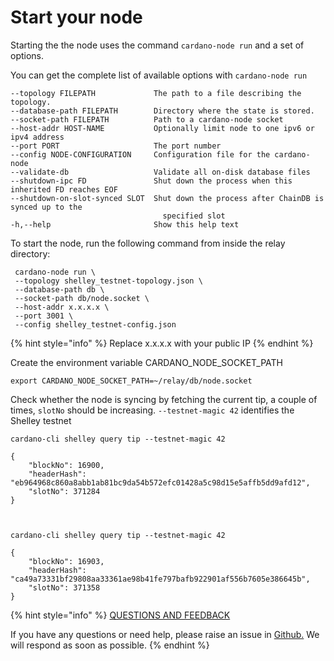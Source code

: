 # Start your node

Starting the the node uses the command `cardano-node run` and a set of options.

You can get the complete list of available options with `cardano-node run`

```text
--topology FILEPATH             The path to a file describing the topology.
--database-path FILEPATH        Directory where the state is stored.
--socket-path FILEPATH          Path to a cardano-node socket
--host-addr HOST-NAME           Optionally limit node to one ipv6 or ipv4 address
--port PORT                     The port number
--config NODE-CONFIGURATION     Configuration file for the cardano-node
--validate-db                   Validate all on-disk database files
--shutdown-ipc FD               Shut down the process when this inherited FD reaches EOF
--shutdown-on-slot-synced SLOT  Shut down the process after ChainDB is synced up to the
                                  specified slot
-h,--help                       Show this help text
```

To start the node, run the following command from inside the relay directory:

```text
 cardano-node run \
 --topology shelley_testnet-topology.json \
 --database-path db \
 --socket-path db/node.socket \
 --host-addr x.x.x.x \
 --port 3001 \
 --config shelley_testnet-config.json
```

{% hint style="info" %}
Replace x.x.x.x with your public IP
{% endhint %}

Create the environment variable CARDANO\_NODE\_SOCKET\_PATH

```text
export CARDANO_NODE_SOCKET_PATH=~/relay/db/node.socket
```

Check whether the node is syncing by fetching the current tip, a couple of times, `slotNo` should be increasing. `--testnet-magic 42` identifies the Shelley testnet

```text
cardano-cli shelley query tip --testnet-magic 42

{
    "blockNo": 16900,
    "headerHash": "eb964968c860a8abb1ab81bc9da54b572efc01428a5c98d15e5affb5dd9afd12",
    "slotNo": 371284
}



cardano-cli shelley query tip --testnet-magic 42

{
    "blockNo": 16903,
    "headerHash": "ca49a73331bf29808aa33361ae98b41fe797bafb922901af556b7605e386645b",
    "slotNo": 371358
}
```



{% hint style="info" %}
[QUESTIONS AND FEEDBACK](https://github.com/carloslodelar/SPO/issues)

If you have any questions or need help, please raise an issue in [Github.](https://github.com/cardano-foundation/stake-pool-school-handbook/issues) We will respond as soon as possible.
{% endhint %}

